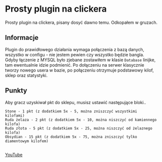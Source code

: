 # Prosty plugin na clickera

Prosty plugin na clickera, pisany dosyć dawno temu. Odkopałem w gruzach.

## Informacje

Plugin do prawidłowego działania wymaga połączenia z bazą danych, wszystko w configu - nie jestem pewien czy wszystko będzie bangla. Gdyby łączenie z MYSQL było zjebane zostawiłem w klasie `Database` linijke, tam ewentualnie idzie podmienić. Po dołączeniu na serwer klasycznie tworzy nowego usera w bazie, po połączeniu otrzymuje podstawowy kilof, sklep oraz statystyki.

## Punkty

Aby gracz uzyskiwał pkt do sklepu, musisz ustawić następujące bloki..
```
Stone - 1 pkt (z dodatkiem 5x - 5, można zniszczyć wszystkimi kilofami)
Ruda żelaza - 2 pkt (z dodatkiem 5x - 10, można niszczyć od kamiennego kilofa)
Ruda złota - 5 pkt (z dodatkiem 5x - 25, można niszczyć od żelaznego kilofa)
Obsydian - 15 pkt (z dodatkiem 5x - 75, można zniszczyć tylko diamentowym kilofem)

```
## 
[YouTube](https://www.youtube.com/channel/UCSrGl2tsAx4wd6hKXRlcQVA)
